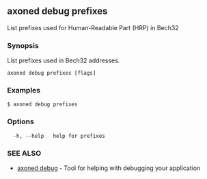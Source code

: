 ## axoned debug prefixes

List prefixes used for Human-Readable Part (HRP) in Bech32

### Synopsis

List prefixes used in Bech32 addresses.

```
axoned debug prefixes [flags]
```

### Examples

```
$ axoned debug prefixes
```

### Options

```
  -h, --help   help for prefixes
```

### SEE ALSO

* [axoned debug](axoned_debug.md)	 - Tool for helping with debugging your application

